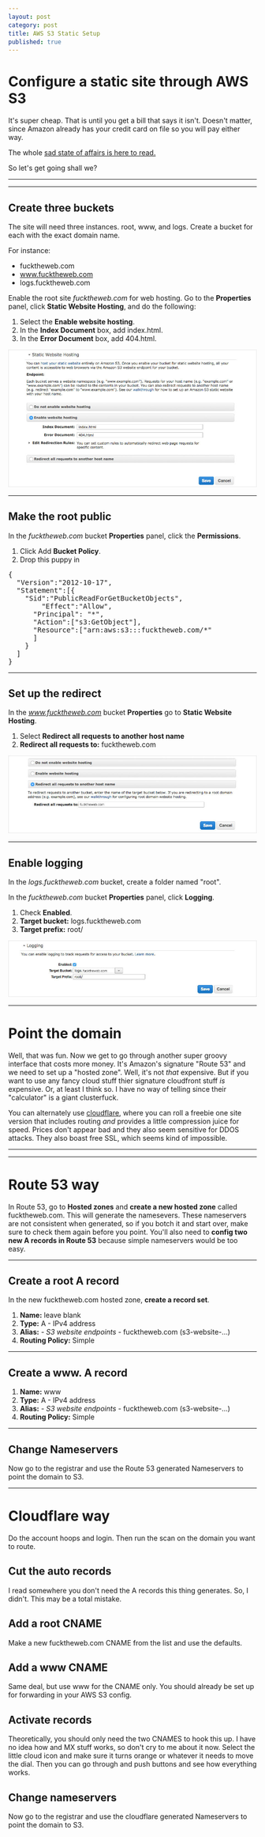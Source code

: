 ```yaml
---
layout: post
category: post
title: AWS S3 Static Setup
published: true
---
```


# Configure a static site through AWS S3

It's super cheap. That is until you get a bill that says it isn't. Doesn't matter, since Amazon already has your credit card on file so you will pay either way.

The whole [sad state of affairs is here to read.](http://docs.aws.amazon.com/AmazonS3/latest/dev/HostingWebsiteOnS3Setup.html)

So let's get going shall we?

***
<hr class="rule">

## Create three buckets

The site will need three instances. root, www, and logs. Create a bucket for each with the exact domain name.

For instance:

+ fucktheweb.com
+ www.fucktheweb.com
+ logs.fucktheweb.com

Enable the root site *fucktheweb.com* for web hosting. Go to the **Properties** panel, click **Static Website Hosting**, and do the following:

1. Select the **Enable website hosting**.
2. In the **Index Document** box, add index.html.
3. In the **Error Document** box, add 404.html.

![Enable website hosting](/images/ref/aws-enable-website-hosting.jpg)

***

## Make the root public

In the *fucktheweb.com* bucket **Properties** panel, click the **Permissions**.

1. Click Add **Bucket Policy**.
2. Drop this puppy in

<pre>
{
  "Version":"2012-10-17",
  "Statement":[{
	"Sid":"PublicReadForGetBucketObjects",
        "Effect":"Allow",
	  "Principal": "*",
      "Action":["s3:GetObject"],
      "Resource":["arn:aws:s3:::fucktheweb.com/*"
      ]
    }
  ]
}
</pre>

***

## Set up the redirect

In the *www.fucktheweb.com* bucket **Properties** go to **Static Website Hosting**.

1. Select **Redirect all requests to another host name**
2. **Redirect all requests to:** fucktheweb.com

![Set up redirect](/images/ref/aws-redirect.jpg)

***

## Enable logging

In the *logs.fucktheweb.com* bucket, create a folder named "root".

In the *fucktheweb.com* bucket **Properties** panel, click **Logging**.

1. Check **Enabled**.
2. **Target bucket:** logs.fucktheweb.com
3. **Target prefix:** root/

![Enable logging](/images/ref/aws-enable-logging.jpg)

***

# Point the domain

Well, that was fun. Now we get to go through another super groovy interface that costs more money. It's Amazon's signature "Route 53" and we need to set up a "hosted zone". Well, it's not *that* expensive. But if you want to use any fancy cloud stuff thier signature cloudfront stuff *is* expensive. Or, at least I think so. I have no way of telling since their "calculator" is a giant clusterfuck. 

You can alternately use [cloudflare](https://www.cloudflare.com/), where you can roll a freebie one site version that includes routing *and* provides a little compression juice for speed. Prices don't appear bad and they also seem sensitive for DDOS attacks. They also boast free SSL, which seems kind of impossible.

***
***

# Route 53 way

In Route 53, go to **Hosted zones** and **create a new hosted zone** called fucktheweb.com. This will generate the namesevers. These nameservers are not consistent when generated, so if you botch it and start over, make sure to check them again before you point. You'll also need to **config two new A records in Route 53** because simple nameservers would be too easy.

***

## Create a root A record

In the new fucktheweb.com hosted zone, **create a record set**.

1. **Name:** leave blank
2. **Type:** A - IPv4 address
3. **Alias:** *- S3 website endpoints -* fucktheweb.com (s3-website-...)
4. **Routing Policy:** Simple

***

## Create a www. A record

1. **Name:** www
2. **Type:** A - IPv4 address
3. **Alias:** *- S3 website endpoints -* fucktheweb.com (s3-website-...)
4. **Routing Policy:** Simple

***

## Change Nameservers

Now go to the registrar and use the Route 53 generated Nameservers to point the domain to S3.

***

# Cloudflare way

Do the account hoops and login. Then run the scan on the domain you want to route.

## Cut the auto records

I read somewhere you don't need the A records this thing generates. So, I didn't. This may be a total mistake.

## Add a root CNAME

Make a new fucktheweb.com CNAME from the list and use the defaults.

## Add a www CNAME

Same deal, but use www for the CNAME only. You should already be set up for forwarding in your AWS S3 config.

## Activate records

Theoretically, you should only need the two CNAMES to hook this up. I have no idea how and MX stuff works, so don't cry to me about it now. Select the little cloud icon and make sure it turns orange or whatever it needs to move the dial. Then you can go through and push buttons and see how everything works.

## Change nameservers

Now go to the registrar and use the cloudflare generated Nameservers to point the domain to S3.


